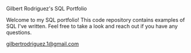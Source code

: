 Gilbert Rodriguez's SQL Portfolio

Welcome to my SQL portfolio! This code repository contains examples of SQL I've written. Feel free to take a look and reach out if you have any questions.

gilbertrodriguez.1@gmail.com
